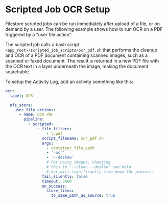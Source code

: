 # Scripted Job OCR Setup

Filestore scripted jobs can be run immediately after upload of a file, or on demand by a user. The following
example shows how to run OCR on a PDF triggered by a "user file action".

The scripted job calls a bash script `<app_root>/scripted_job_scripts/ocr_pdf.sh` that performs the cleanup and
OCR of a PDF document containing scanned images, such as a scanned or faxed document. The result is returned in
a new PDF file with the OCR text in a layer underneath the image, making the document searchable.

To setup the Activity Log, add an activity something like this:

```yaml
ocr:
  label: OCR

  nfs_store:
    user_file_actions:
      - name: OCR PDF
        pipeline:
          - scripted:
              - file_filters:
                  - \.pdf
                script_filename: ocr_pdf.sh
                args:
                  - container_file_path
                  - '-ocr'
                  - '--deskew'
                  # For noisy images, changing 
                  # this to "--clean --deskew" can help
                  # but will significantly slow down the process.
                fail_silently: false
                timeout: 3600
                on_success:
                  store_files:
                    to_same_path_as_source: true
```

